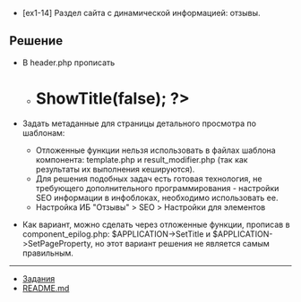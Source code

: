 * [ex1-14] Раздел сайта с динамической информацией: отзывы.

## Решение

* В header.php прописать 
    * <h1 id="pagetitle"><? $APPLICATION->ShowTitle(false); ?></h1>

* Задать метаданные для страницы детального просмотра по шаблонам:
    * Отложенные функции нельзя использовать в файлах шаблона компонента: template.php и result_modifier.php (так как результаты их выполнения кешируются).
    * Для решения подобных задач есть готовая технология, не требующего дополнительного программирования - настройки SEO информации в инфоблоках, необходимо использовать ее.
    * Настройка ИБ "Отзывы" > SEO > Настройки для элементов
    
* Как вариант, можно сделать через отложенные функции, прописав в component_epilog.php: $APPLICATION->SetTitle и $APPLICATION->SetPageProperty, но этот вариант решения не является самым правильным.

____
* [Задания](../tasks.md)
* [README.md](../../README.md)